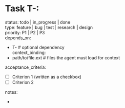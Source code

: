 # Task T-<ID>: <Short Title>

status: todo | in_progress | done  
type: feature | bug | test | research | design  
priority: P1 | P2 | P3  
depends_on:  
  - T-<ID>        # optional dependency  
context_binding:  
  - path/to/file.ext   # files the agent must load for context  

acceptance_criteria:  
  - [ ] Criterion 1 (written as a checkbox)  
  - [ ] Criterion 2  

notes:  
  - <optional free-text notes>
